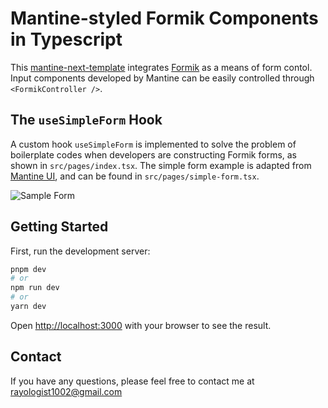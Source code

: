 # Mantine-styled Formik Components in Typescript

This [mantine-next-template](https://github.com/mantinedev/mantine-next-template) integrates [Formik](https://github.com/jaredpalmer/formik) as a means of form contol. Input components developed by Mantine can be easily controlled through `<FormikController />`.

## The `useSimpleForm` Hook

A custom hook `useSimpleForm` is implemented to solve the problem of boilerplate codes when developers are constructing Formik forms, as shown in `src/pages/index.tsx`. The simple form example is adapted from [Mantine UI](https://ui.mantine.dev/category/authentication#authentication-title), and can be found in `src/pages/simple-form.tsx`.

![Sample Form](assets/form.png)

## Getting Started

First, run the development server:

```bash
pnpm dev
# or
npm run dev
# or
yarn dev
```

Open [http://localhost:3000](http://localhost:3000) with your browser to see the result.

## Contact

If you have any questions, please feel free to contact me at rayologist1002@gmail.com
